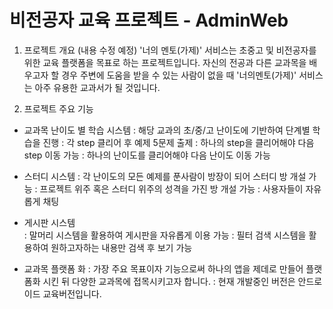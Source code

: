 # 비전공자 교육 프로젝트 - AdminWeb

1. 프로젝트 개요 (내용 수정 예정)
'너의 멘토(가제)' 서비스는 초중고 및 비전공자를 위한 교육 플랫폼을 목표로 하는 프로젝트입니다.
자신의 전공과 다른 교과목을 배우고자 할 경우 주변에 도움을 받을 수 있는 사람이 없을 때 '너의멘토(가제)' 서비스는 아주 유용한 교과서가 될 것입니다.


2. 프로젝트 주요 기능 
 - 교과목 난이도 별 학습 시스템
   : 해당 교과의 초/중/고 난이도에 기반하여 단계별 학습을 진행
   : 각 step 클리어 후 예제 5문제 출제
   : 하나의 step을 클리어해야 다음 step 이동 가능 
   : 하나의 난이도를 클리어해야 다음 난이도 이동 가능

 - 스터디 시스템
  : 각 난이도의 모든 예제를 푼사람이 방장이 되어 스터디 방 개설 가능
  : 프로젝트 위주 혹은 스터디 위주의 성격을 가진 방 개설 가능
  : 사용자들이 자유롭게 채팅

 - 게시판 시스템    
  : 말머리 시스템을 활용하여 게시판을 자유롭게 이용 가능
  : 필터 검색 시스템을 활용하여 원하고자하는 내용만 검색 후 보기 가능
  
 - 교과목 플랫폼 화 
   : 가장 주요 목표이자 기능으로써 하나의 앱을 제데로 만들어 플랫폼화 시킨 뒤 다양한 교과목에 접목시키고자 합니다.
   : 현재 개발중인 버전은 안드로이드 교육버전입니다. 
   

